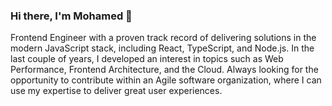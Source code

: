 ### Hi there, I'm Mohamed 👋

Frontend Engineer with a proven track record of delivering solutions in the modern JavaScript stack, including React, TypeScript, and Node.js. In the last couple of years, I developed an interest in topics such as Web Performance, Frontend Architecture, and the Cloud. Always looking for the opportunity to contribute within an Agile software organization, where I can use my expertise to deliver great user experiences.

[linkedin]:https://linkedin.com/in/moedun

<!--
**eddie0mohammed/eddie0mohammed** is a ✨ _special_ ✨ repository because its `README.md` (this file) appears on your GitHub profile.

Here are some ideas to get you started:

- 🔭 I’m currently working on ...
- 🌱 I’m currently learning ...
- 👯 I’m looking to collaborate on ...
- 🤔 I’m looking for help with ...
- 💬 Ask me about ...
- 📫 How to reach me: ...
- 😄 Pronouns: ...
- ⚡ Fun fact: ...
-->
